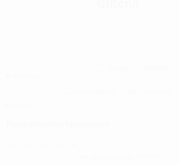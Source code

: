 <div class="first">
  <p align="center">
    <!-- <img src="https://avatars2.githubusercontent.com/u/46096865?s=460&u=c17d80c0914eb1efe02ebe9aeba11b1e3cf9212a" width="30%"> -->
    <h1 align="center" >Glitchii</h1>
    <!-- <p align="center" style="font-size: 27px; font-weight: 500;">Glitchii</p>
    <div width="100%" height="1px" style="background: linear-gradient(to right, transparent, lightgrey, transparent);"></div> -->
    <br>
    <div align="center" class="desc">
      Hi, call me Glitchii. I like technology and programming.<br>
      Mostly in Python, but I have also experience with JavaScript and C#.
      I mostly work on discord bots and websites. <br>
      I'm currently working on <a href="https://discord.com/oauth2/authorize?client_id=663074487335649292&scope=bot&permissions=1479928959"> my discord bot</a>s website.
    </div>
  </p>
  <!-- <div width="1px" height="30px" style="width: 1px; height: 30px; margin: 0 10px; background: linear-gradient(to top, transparent, rgb(133, 133, 133), transparent);"></div> -->
  <div style="display: flex; text-align: center; position: relative; left: 50%; transform: translateX(-50px);" align="center">
    <div>
      <img src="https://discord.com/assets/e05ead6e6ebc08df9291738d0aa6986d.png" width="19px" style="text-align:center" align="center">
      <a href="https://discord.com/users/642791754160013312">Discord</a>
    |
      <img src="https://avatars2.githubusercontent.com/u/46096865?s=460&u=c17d80c0914eb1efe02ebe9aeba11b1e3cf9212a" width="20px" style="text-align:center" align="center">
      <a href="glitchii.netlify.com">Website</a>
    </div>
  </div>

<details style="cursor: pointer;" open>
  <summary>Statistics</summary>
<p align=center>
<a href="https://github.com/glitchii">
  <img align="center" src="https://github-readme-stats.vercel.app/api?username=glitchii&show_icons=true&include_all_commits=true&show_icons=true&title_color=303030&icon_color=303030&text_color=303030&bg_color=ffffff&hide_border=true" alt="Oxy's Statistics." />
  <img align="center" src="https://github-readme-stats.vercel.app/api/top-langs/?username=glitchii&show_icons=true&show_icons=true&title_color=000&icon_color=303030&text_color=303030&bg_color=ffffff&hide_border=true" alt="Oxy's Statistics." />
</a>
</p>
</details>

<details style="cursor: pointer;">
  <summary style="margin-bottom: 3px">Contact</summary>
  <img src="https://discord.com/assets/e05ead6e6ebc08df9291738d0aa6986d.png" width="19px " style="text-align:center" align="center">
  <a href="https://discord.com/users/642791754160013312">Discord: Λcє#2104</a>
  <br>
  <img src="https://www.flaticon.com/svg/static/icons/svg/580/580704.svg" width="19px " style="text-align:center" align="center">
  <a href="mailto:lorem.ipsum@mailsire.com">Email</a>
</details>

<div width="100%" height="1px" style="background: linear-gradient(to right, transparent, lightgrey, transparent); margin: 10px;"></div>
<p style="font-size: 20px;  font-weight: 500;">Programming languages</p>
<div class="plangs">
  <img src="https://cdn.freebiesupply.com/logos/large/2x/python-5-logo-png-transparent.png" align="center" width="25px" style="padding: 0 3px;">
  <img src="https://upload.wikimedia.org/wikipedia/commons/thumb/9/99/Unofficial_JavaScript_logo_2.svg/768px-Unofficial_JavaScript_logo_2.svg.png" align="center" width="25px" style="padding: 0 3px;">
  <img src="https://miro.medium.com/max/400/1*7xUxphx7WwttvlFu5gVvVw.png" align="center" width="25px" style="padding: 0 3px;">
  <img src="https://www.ostraining.com/cdn/images/coding/html5-css3-hd.jpg" align="center" width="25px" style="padding: 0 3px;">
  <img src="https://upload.wikimedia.org/wikipedia/commons/thumb/7/7a/C_Sharp_logo.svg/1200px-C_Sharp_logo.svg.png" align="center" width="25px" style="padding: 0 3px;">
</div>
<p align="center" style="text-align: center; font-size:10px">I used '<a href="https://github.com/anuraghazra/github-readme-stats">github-readme-stats</a>' for the stats</p>
</div>

<style>
@keyframes fadeIn { from { opacity: 0;} to { opacity: 1; } }
@keyframes fadeOut { from { opacity: 1;} to { opacity: 0; } }
@keyframes comeDown {
  from {
    opacity: 0;
    transform: translateY(-100px);
  } to { opacity: 1; }
  }
.desc{ animation: 2s ease fadeIn; }
.first{ animation: comeDown 1s ease; }
</style>